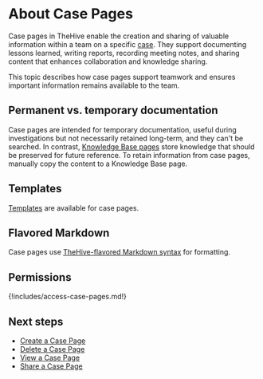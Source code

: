 # About Case Pages

Case pages in TheHive enable the creation and sharing of valuable information within a team on a specific [case](../analyst-corner/cases/about-cases.md). They support documenting lessons learned, writing reports, recording meeting notes, and sharing content that enhances collaboration and knowledge sharing.

This topic describes how case pages support teamwork and ensures important information remains available to the team.

## Permanent vs. temporary documentation

Case pages are intended for temporary documentation, useful during investigations but not necessarily retained long-term, and they can't be searched. In contrast, [Knowledge Base pages](about-knowledge-base.md) store knowledge that should be preserved for future reference. To retain information from case pages, manually copy the content to a Knowledge Base page.

## Templates

[Templates](../../user-guides/organization/configure-organization/manage-templates/case-page-templates/) are available for case pages.

## Flavored Markdown

Case pages use [TheHive-flavored Markdown syntax](../thehive-flavored-markdown.md) for formatting.

## Permissions

{!includes/access-case-pages.md!}

<h2>Next steps</h2>

* [Create a Case Page](create-a-case-page.md)
* [Delete a Case Page](delete-a-case-page.md)
* [View a Case Page](view-a-case-page.md)
* [Share a Case Page](share-a-case-page.md)